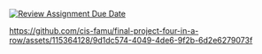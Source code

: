 [![Review Assignment Due Date](https://classroom.github.com/assets/deadline-readme-button-24ddc0f5d75046c5622901739e7c5dd533143b0c8e959d652212380cedb1ea36.svg)](https://classroom.github.com/a/NYIlYkPg)


https://github.com/cis-famu/final-project-four-in-a-row/assets/115364128/9d1dc574-4049-4de6-9f2b-6d2e6279073f


